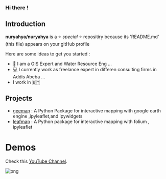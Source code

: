 ### Hi there !

## Introduction

**nuryahya/nuryahya** is a ⭐ _special_ ⭐ repositiry because its 'README.md' (this file) appears on your gitHub profile

Here are some ideas to get you started :

- 👨 I am a GIS Expert and Water Resource Eng ...
- 💻 I currently work as freelance expert in differen consulting firms in Addis Abeba ...
- I work in 🇪🇹 

## Projects
- [geemap](https://geemap.org) : A Python Package for interactive mapping with google earth engine ,ipyleaflet,and ipywidgets
- [leafmap](https://leafmap.org) : A Python package for interactive mapping with folium , ipyleaflet


# Demos

Check this [YouTube Channel](https://youtube.com/@giswqs).

![png](https://wetlands.io/file/images/youtube.png)


